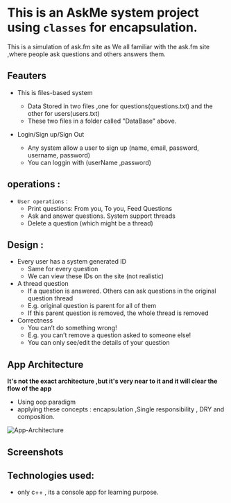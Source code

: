 # This is an **AskMe system project** using `classes` for encapsulation.
 This is a simulation of ask.fm site as We all familiar with the ask.fm site ,where people ask questions and others answers them.

## Feauters
* This is files-based system
   * Data Stored in two files ,one for questions(questions.txt) and the other for users(users.txt)
   * These two files in a folder called "DataBase" above.
  
* Login/Sign up/Sign Out
   * Any system allow a user to sign up (name, email, password, username, password)
   * You can loggin with (userName ,password)

## operations :
* ```User operations``` :
  * Print questions: From you, To you, Feed Questions
  * Ask and answer questions. System support threads
  * Delete a question (which might be a thread)

## Design :
* Every user has a system generated ID
   * Same for every question
   * We can view these IDs on the site (not realistic)
* A thread question
   * If a question is answered. Others can ask questions in the original question thread
   * E.g. original question is parent for all of them
   * If this parent question is removed, the whole thread is removed  
* Correctness
   *  You can’t do something wrong!
   *  E.g. you can’t remove a question asked to someone else!
   *  You can only see/edit the details of your question
## App Architecture
**It's not the exact architecture ,but it's very near to it and it will clear the flow of the app**
* Using oop paradigm
* applying these concepts : encapsulation ,Single responsibility , DRY and composition.

![App-Architecture](https://user-images.githubusercontent.com/77184432/176608566-18b1e12f-97ad-410a-a03d-ace876e10f07.png)

## Screenshots


## Technologies used:
* only c++ , its a console app for learning purpose.

